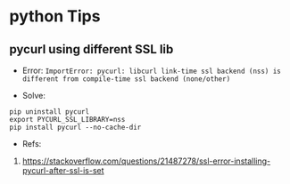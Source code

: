 # python Tips


## pycurl using different SSL lib

* Error:
`ImportError: pycurl: libcurl link-time ssl backend (nss) is different from compile-time ssl backend (none/other)`

* Solve:

```
pip uninstall pycurl
export PYCURL_SSL_LIBRARY=nss
pip install pycurl --no-cache-dir
```

* Refs:
1. https://stackoverflow.com/questions/21487278/ssl-error-installing-pycurl-after-ssl-is-set
